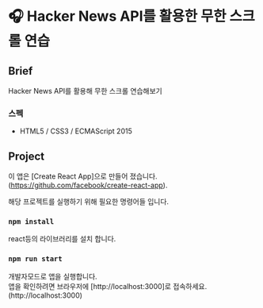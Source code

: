 # 🎧  Hacker News API를 활용한 무한 스크롤 연습

## Brief
Hacker News API를 활용해 무한 스크롤 연습해보기

### 스펙
* HTML5 / CSS3 / ECMAScript 2015

## Project

이 앱은 [Create React App]으로 만들어 졌습니다.(https://github.com/facebook/create-react-app).



해당 프로젝트를 실행하기 위해 필요한 명령어들 입니다.
### `npm install`

react등의 라이브러리를 설치 합니다.

### `npm run start`

개발자모드로 앱을 실행합니다.\
앱을 확인하려면 브라우저에 [http://localhost:3000]로 접속하세요. (http://localhost:3000)
